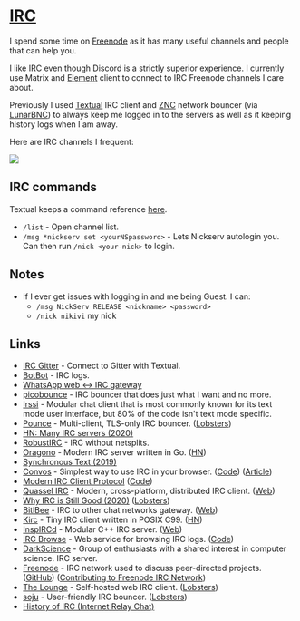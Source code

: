 # [IRC](http://en.wikipedia.org/wiki/Internet_Relay_Chat)

I spend some time on [Freenode](https://freenode.net/) as it has many useful channels and people that can help you.

I like IRC even though Discord is a strictly superior experience. I currently use Matrix and [Element](https://element.io) client to connect to IRC Freenode channels I care about.

Previously I used [Textual](../macOS/apps/textual.md) IRC client and [ZNC](http://en.wikipedia.org/wiki/ZNC) network bouncer (via [LunarBNC](https://lunarbnc.net)) to always keep me logged in to the servers as well as it keeping history logs when I am away.

Here are IRC channels I frequent:

![](https://i.imgur.com/rrI7FIp.png)

## IRC commands

Textual keeps a command reference [here](https://help.codeux.com/textual/Command-Reference.kb).

- `/list` - Open channel list.
- `/msg *nickserv set <yourNSpassword>` - Lets Nickserv autologin you. Can then run `/nick <your-nick>` to login.

## Notes

- If I ever get issues with logging in and me being Guest. I can:
  - `/msg NickServ RELEASE <nickname> <password>`
  - `/nick nikivi` my nick

## Links

- [IRC Gitter](https://irc.gitter.im/) - Connect to Gitter with Textual.
- [BotBot](https://botbot.me/) - IRC logs.
- [WhatsApp web <-> IRC gateway](https://github.com/lieuwex/whapp-irc)
- [picobounce](https://github.com/begriffs/picobounce) - IRC bouncer that does just what I want and no more.
- [Irssi](https://github.com/irssi/irssi) - Modular chat client that is most commonly known for its text mode user interface, but 80% of the code isn't text mode specific.
- [Pounce](https://git.causal.agency/pounce/about/) - Multi-client, TLS-only IRC bouncer. ([Lobsters](https://lobste.rs/s/aezalh/pounce_new_irc_bouncer))
- [HN: Many IRC servers (2020)](https://news.ycombinator.com/item?id=22892015)
- [RobustIRC](https://robustirc.net/) - IRC without netsplits.
- [Oragono](https://github.com/oragono/oragono) - Modern IRC server written in Go. ([HN](https://news.ycombinator.com/item?id=23113323))
- [Synchronous Text (2019)](http://exple.tive.org/blarg/2019/04/26/synchronous-text/)
- [Convos](https://convos.chat/) - Simplest way to use IRC in your browser. ([Code](https://github.com/Nordaaker/convos)) ([Article](https://serhack.me/articles/convos-web-client-persistent-irc/))
- [Modern IRC Client Protocol](https://modern.ircdocs.horse/) ([Code](https://github.com/ircdocs/modern-irc))
- [Quassel IRC](https://github.com/quassel/quassel) - Modern, cross-platform, distributed IRC client. ([Web](https://quassel-irc.org/))
- [Why IRC is Still Good (2020)](https://www.paritybit.ca/blog/why-irc-is-still-good) ([Lobsters](https://lobste.rs/s/rzesjq/why_irc_is_still_good_current_year))
- [BitlBee](https://github.com/bitlbee/bitlbee) - IRC to other chat networks gateway. ([Web](https://www.bitlbee.org/main.php/news.r.html))
- [Kirc](https://github.com/mcpcpc/kirc) - Tiny IRC client written in POSIX C99. ([HN](https://news.ycombinator.com/item?id=24491839))
- [InspIRCd](https://github.com/inspircd/inspircd) - Modular C++ IRC server. ([Web](https://www.inspircd.org/))
- [IRC Browse](https://ircbrowse.tomsmeding.com/) - Web service for browsing IRC logs. ([Code](https://github.com/tomsmeding/ircbrowse))
- [DarkScience](https://www.darkscience.net/) - Group of enthusiasts with a shared interest in computer science. IRC server.
- [Freenode](https://freenode.net/) - IRC network used to discuss peer-directed projects. ([GitHub](https://github.com/freenode)) ([Contributing to Freenode IRC Network](https://freenode.net/contributing))
- [The Lounge](https://thelounge.chat/) - Self-hosted web IRC client. ([Lobsters](https://lobste.rs/s/s9yl76/self_hosted_web_irc_client))
- [soju](https://sr.ht/~emersion/soju/) - User-friendly IRC bouncer. ([Lobsters](https://lobste.rs/s/0dnybw/soju_user_friendly_irc_bouncer))
- [History of IRC (Internet Relay Chat)](https://daniel.haxx.se/irchistory.html)
